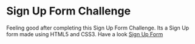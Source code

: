 # Sign Up Form Challenge
 
Feeling good after completing this Sign Up Form Challenge. Its a Sign Up form made using HTML5 and CSS3. Have a look <a href="https://inspiring-euclid-145ca7.netlify.app"> Sign Up Form </a>
